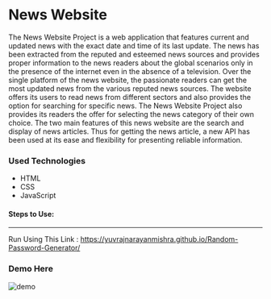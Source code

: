 <h1>News Website</h1>

<p>The News Website Project is a web application that features current and updated news with the exact date and time of its last update. The news has been extracted from the reputed and esteemed news sources and provides proper information to the news readers about the global scenarios only in the presence of the internet even in the absence of a television. Over the single platform of the news website, the passionate readers can get the most updated news from the various reputed news sources. The website offers its users to read news from different sectors and also provides the option for searching for specific news. The News Website Project also provides its readers the offer for selecting the news category of their own choice. The two main features of this news website are the search and display of news articles. Thus for getting the news article, a new API has been used at its ease and flexibility for presenting reliable information.</p>

<h3>Used Technologies</h3>
<ul>
  <li>HTML</li>
  <li>CSS</li>
  <li>JavaScript</li>
</ul>

#### Steps to Use:

---

Run Using This Link : https://yuvrajnarayanmishra.github.io/Random-Password-Generator/

<h3> Demo Here </h3>

![demo](https://user-images.githubusercontent.com/99082388/233193093-2e62a9b1-0887-4eb8-b92f-3c2bc0f812f2.png)
<br>
